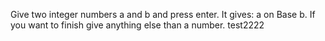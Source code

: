 Give two integer numbers a and b and press enter. 
It gives: a on Base b. 
If you want to finish give anything else than a number. 
test2222
